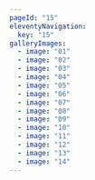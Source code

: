 ```yaml
---
pageId: "15"
eleventyNavigation:
  key: "15"
galleryImages:
  - image: "01"
  - image: "02"
  - image: "03"
  - image: "04"
  - image: "05"
  - image: "06"
  - image: "07"
  - image: "08"
  - image: "09"
  - image: "10"
  - image: "11"
  - image: "12"
  - image: "13"
  - image: "14"
---
```

